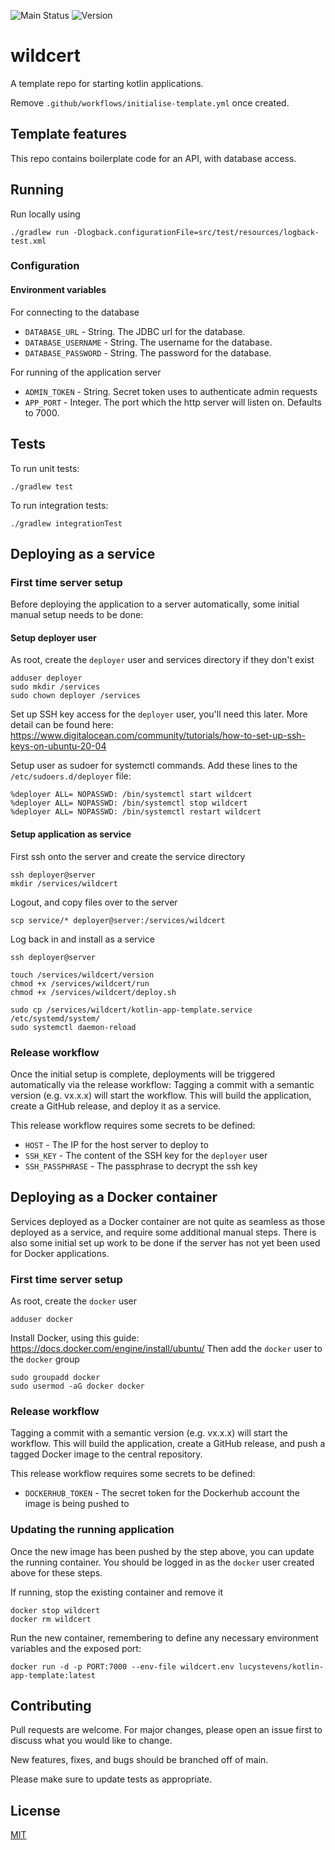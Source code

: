 ![Main Status][workflow-badge-main]
![Version][version-badge]

# wildcert
A template repo for starting kotlin applications.

Remove `.github/workflows/initialise-template.yml` once created.

## Template features
This repo contains boilerplate code for an API, with database access.

## Running
Run locally using
```shell
./gradlew run -Dlogback.configurationFile=src/test/resources/logback-test.xml
```

### Configuration
#### Environment variables
For connecting to the database
- `DATABASE_URL` - String. The JDBC url for the database.
- `DATABASE_USERNAME` - String. The username for the database.
- `DATABASE_PASSWORD` - String. The password for the database.

For running of the application server
- `ADMIN_TOKEN` - String. Secret token uses to authenticate admin requests
- `APP_PORT` - Integer. The port which the http server will listen on. Defaults to 7000.

## Tests
To run unit tests:
```shell
./gradlew test
```

To run integration tests:
```shell
./gradlew integrationTest
```

## Deploying as a service
### First time server setup
Before deploying the application to a server automatically, some initial manual setup needs to be done:

#### Setup deployer user
As root, create the `deployer` user and services directory if they don't exist
```shell
adduser deployer
sudo mkdir /services
sudo chown deployer /services
```

Set up SSH key access for the `deployer` user, you'll need this later.
More detail can be found here: https://www.digitalocean.com/community/tutorials/how-to-set-up-ssh-keys-on-ubuntu-20-04

Setup user as sudoer for systemctl commands.
Add these lines to the `/etc/sudoers.d/deployer` file:
```shell
%deployer ALL= NOPASSWD: /bin/systemctl start wildcert
%deployer ALL= NOPASSWD: /bin/systemctl stop wildcert
%deployer ALL= NOPASSWD: /bin/systemctl restart wildcert
```

#### Setup application as service
First ssh onto the server and create the service directory
```shell
ssh deployer@server
mkdir /services/wildcert
```

Logout, and copy files over to the server
```shell
scp service/* deployer@server:/services/wildcert
```

Log back in and install as a service
```shell
ssh deployer@server

touch /services/wildcert/version
chmod +x /services/wildcert/run
chmod +x /services/wildcert/deploy.sh

sudo cp /services/wildcert/kotlin-app-template.service /etc/systemd/system/
sudo systemctl daemon-reload
```

### Release workflow
Once the initial setup is complete, deployments will be triggered automatically via the release workflow:
Tagging a commit with a semantic version (e.g. vx.x.x) will start the workflow. 
This will build the application, create a GitHub release, and deploy it as a service.

This release workflow requires some secrets to be defined:
 - `HOST` - The IP for the host server to deploy to
 - `SSH_KEY` - The content of the SSH key for the `deployer` user
 - `SSH_PASSPHRASE` - The passphrase to decrypt the ssh key


## Deploying as a Docker container
Services deployed as a Docker container are not quite as seamless as those deployed as a service, and require some additional
manual steps. There is also some initial set up work to be done if the server has not yet been used for Docker applications.

### First time server setup
As root, create the `docker` user
```shell
adduser docker
```

Install Docker, using this guide: https://docs.docker.com/engine/install/ubuntu/
Then add the `docker` user to the `docker` group
```shell
sudo groupadd docker
sudo usermod -aG docker docker
```

### Release workflow
Tagging a commit with a semantic version (e.g. vx.x.x) will start the workflow.
This will build the application, create a GitHub release, and push a tagged Docker image to the central repository.

This release workflow requires some secrets to be defined:
- `DOCKERHUB_TOKEN` - The secret token for the Dockerhub account the image is being pushed to

### Updating the running application
Once the new image has been pushed by the step above, you can update the running container.
You should be logged in as the `docker` user created above for these steps.

If running, stop the existing container and remove it
```shell
docker stop wildcert
docker rm wildcert
```

Run the new container, remembering to define any necessary environment variables and the exposed port:
```shell
docker run -d -p PORT:7000 --env-file wildcert.env lucystevens/kotlin-app-template:latest
```

## Contributing
Pull requests are welcome. For major changes, please open an issue first to discuss what you would like to change.

New features, fixes, and bugs should be branched off of main.

Please make sure to update tests as appropriate.

## License
[MIT][mit-license]

[workflow-badge-main]: https://img.shields.io/github/workflow/status/lucystevens/wildcert/test/main?label=main
[version-badge]: https://img.shields.io/github/v/release/lucystevens/wildcert
[mit-license]: https://choosealicense.com/licenses/mit/
